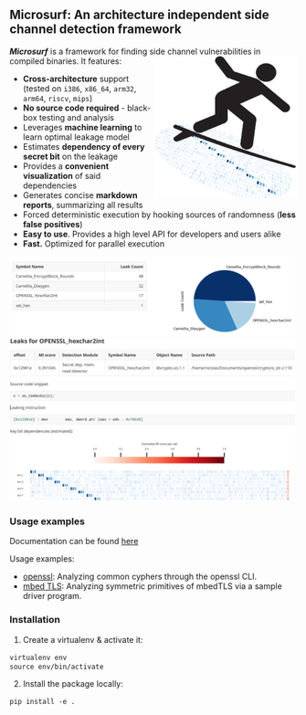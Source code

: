 
## Microsurf: An architecture independent side channel detection framework

***Microsurf*** is a framework for finding side channel vulnerabilities in compiled binaries. It features:<img align="right" width="250" height="250" src="doc/figures/logo.png" alt="application project app icon">


- **Cross-architecture** support (tested on `i386`, `x86_64`, `arm32`, `arm64`, `riscv`, `mips`)
- **No source code required** - black-box testing and analysis
- Leverages **machine learning** to learn optimal leakage model
- Estimates **dependency of every secret bit** on the leakage
- Provides a **convenient visualization** of said dependencies
- Generates concise **markdown reports**, summarizing all results
- Forced deterministic execution by hooking sources of randomness (**less false positives**)
- **Easy to use**. Provides a high level API for developers and users alike
- **Fast.** Optimized for parallel execution

<p float="left">
  <img src="doc/figures/overview.png" width="500"/>
  <img src="doc/figures/im1.png" width="500"/> 
</p>


### Usage examples 

Documentation can be found [here](USAGE.pdf)

Usage examples:

- [openssl](doc/examples/openssl.py): Analyzing common cyphers through the openssl CLI.
- [mbed TLS](doc/examples/mbed-tls-crypto.py): Analyzing symmetric primitives of mbedTLS via a sample driver program.

### Installation

1. Create a virtualenv & activate it:

```
virtualenv env
source env/bin/activate
```

2. Install the package locally:

```
pip install -e .
```
